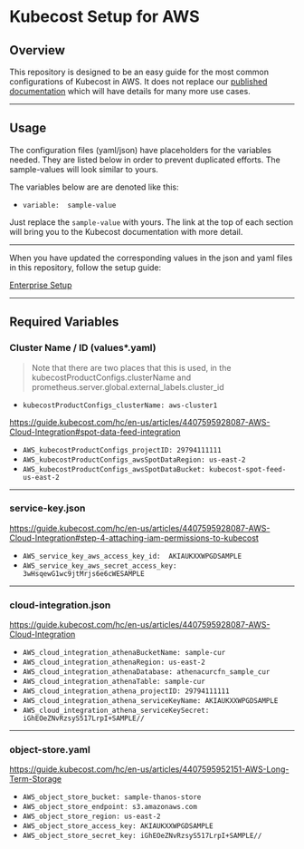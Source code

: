 # Kubecost Setup for AWS

## Overview

This repository is designed to be an easy guide for the most common configurations of Kubecost in AWS. It does not replace our [published documentation](https://guide.kubecost.com/) which will have details for many more use cases.

---
## Usage

The configuration files (yaml/json) have placeholders for the variables needed. They are listed below in order to prevent duplicated efforts. The sample-values will look similar to yours.

The variables below are are denoted like this:
- `variable:  sample-value`

Just replace the `sample-value` with yours. The link at the top of each section will bring you to the Kubecost documentation with more detail.

---
When you have updated the corresponding values in the json and yaml files in this repository, follow the setup guide:

[Enterprise Setup](README-enterprise.md)

---

## Required Variables

### Cluster Name / ID (values*.yaml)

>Note that there are two places that this is used, in the kubecostProductConfigs.clusterName and prometheus.server.global.external_labels.cluster_id
- `kubecostProductConfigs_clusterName: aws-cluster1`

https://guide.kubecost.com/hc/en-us/articles/4407595928087-AWS-Cloud-Integration#spot-data-feed-integration

- `AWS_kubecostProductConfigs_projectID: 29794111111`
- `AWS_kubecostProductConfigs_awsSpotDataRegion: us-east-2`
- `AWS_kubecostProductConfigs_awsSpotDataBucket: kubecost-spot-feed-us-east-2`

---

### service-key.json
https://guide.kubecost.com/hc/en-us/articles/4407595928087-AWS-Cloud-Integration#step-4-attaching-iam-permissions-to-kubecost

- `AWS_service_key_aws_access_key_id:  AKIAUKXXWPGDSAMPLE`
- `AWS_service_key_aws_secret_access_key:  3wHsqewG1wc9jtMrjs6e6cWESAMPLE`

---

### cloud-integration.json

https://guide.kubecost.com/hc/en-us/articles/4407595928087-AWS-Cloud-Integration

- `AWS_cloud_integration_athenaBucketName: sample-cur`
- `AWS_cloud_integration_athenaRegion: us-east-2`
- `AWS_cloud_integration_athenaDatabase: athenacurcfn_sample_cur`
- `AWS_cloud_integration_athenaTable: sample-cur`
- `AWS_cloud_integration_athena_projectID: 29794111111`
- `AWS_cloud_integration_athena_serviceKeyName: AKIAUKXXWPGDSAMPLE`
- `AWS_cloud_integration_athena_serviceKeySecret: iGhEOeZNvRzsyS517LrpI+SAMPLE//`

---

### object-store.yaml

https://guide.kubecost.com/hc/en-us/articles/4407595952151-AWS-Long-Term-Storage

- `AWS_object_store_bucket: sample-thanos-store`
- `AWS_object_store_endpoint: s3.amazonaws.com`
- `AWS_object_store_region: us-east-2`
- `AWS_object_store_access_key: AKIAUKXXWPGDSAMPLE`
- `AWS_object_store_secret_key: iGhEOeZNvRzsyS517LrpI+SAMPLE//`